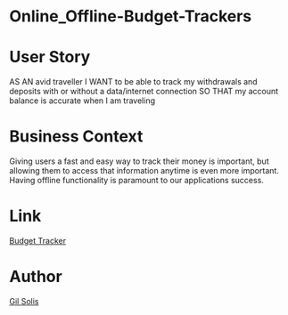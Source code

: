 # Online_Offline-Budget-Trackers

# User Story
AS AN avid traveller
I WANT to be able to track my withdrawals and deposits with or without a data/internet connection
SO THAT my account balance is accurate when I am traveling

# Business Context
Giving users a fast and easy way to track their money is important, but allowing them to access that information anytime is even more important. Having offline functionality is paramount to our applications success.

# Link
[Budget Tracker](https://budgetyoself.herokuapp.com/)

# Author
[Gil Solis](https://github.com/GilSolis)

